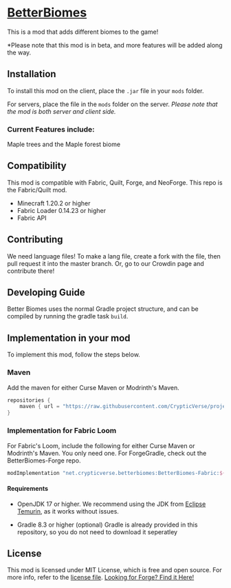 # [BetterBiomes](https://modrinth.com/mod/better-biomes)

This is a mod that adds different biomes to the game!

*Please note that this mod is in beta, and more features will be added along the way.

## Installation

To install this mod on the client, place the `.jar` file in your `mods` folder.

For servers, place the file in the `mods` folder on the server. *Please note that the mod is both server and client side.*

### Current Features include:
Maple trees and the Maple forest biome

## Compatibility

This mod is compatible with Fabric, Quilt, Forge, and NeoForge. This repo is the Fabric/Quilt mod.
- Minecraft 1.20.2 or higher
- Fabric Loader 0.14.23 or higher
- Fabric API

## Contributing

We need language files! To make a lang file, create a fork with the file, then pull request it into the master branch.
Or, go to our Crowdin page and contribute there!

## Developing Guide
Better Biomes uses the normal Gradle project structure, and can be compiled by running the gradle task `build`.

## Implementation in your mod
To implement this mod, follow the steps below.

### Maven
Add the maven for either Curse Maven or Modrinth's Maven.
```gradle
repositories {
    maven { url = "https://raw.githubusercontent.com/CrypticVerse/projectresources/master/maven" }
}
```

### Implementation for Fabric Loom
For Fabric's Loom, include the following for either Curse Maven or Modrinth's Maven. You only need one. For ForgeGradle, check out the BetterBiomes-Forge repo.
```gradle
modImplementation "net.crypticverse.betterbiomes:BetterBiomes-Fabric:${betterbiomes_version)-${mc_verison}"
```

#### Requirements

- OpenJDK 17 or higher.
  We recommend using the JDK from [Eclipse Temurin](https://adoptium.net/temurin/releases/?version=17), as it works without issues.

- Gradle 8.3 or higher (optional)
  Gradle is already provided in this repository, so you do not need to download it seperatley

## License
   This mod is licensed under MIT License, which is free and open source. For more info, refer to the [license file](LICENSE).
   [Looking for Forge? Find it Here!](https://github.com?crypticVerse/BetterBiomes-Forge)
